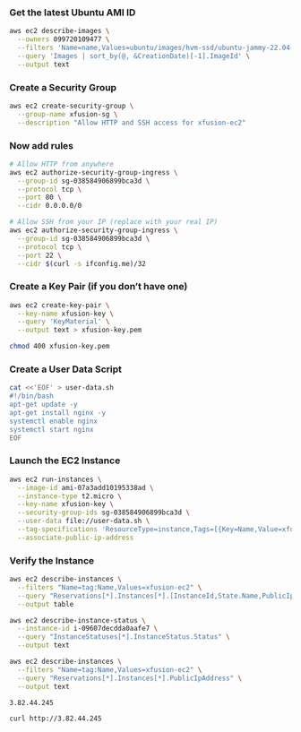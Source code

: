 ### Get the latest Ubuntu AMI ID

```bash
aws ec2 describe-images \
  --owners 099720109477 \
  --filters 'Name=name,Values=ubuntu/images/hvm-ssd/ubuntu-jammy-22.04-amd64-server-*' 'Name=state,Values=available' \
  --query 'Images | sort_by(@, &CreationDate)[-1].ImageId' \
  --output text
```

### Create a Security Group

```bash
aws ec2 create-security-group \
  --group-name xfusion-sg \
  --description "Allow HTTP and SSH access for xfusion-ec2"
```

### Now add rules

```bash
# Allow HTTP from anywhere
aws ec2 authorize-security-group-ingress \
  --group-id sg-038584906899bca3d \
  --protocol tcp \
  --port 80 \
  --cidr 0.0.0.0/0

# Allow SSH from your IP (replace with your real IP)
aws ec2 authorize-security-group-ingress \
  --group-id sg-038584906899bca3d \
  --protocol tcp \
  --port 22 \
  --cidr $(curl -s ifconfig.me)/32
```

### Create a Key Pair (if you don’t have one)

```bash
aws ec2 create-key-pair \
  --key-name xfusion-key \
  --query 'KeyMaterial' \
  --output text > xfusion-key.pem
```

```bash
chmod 400 xfusion-key.pem
```

### Create a User Data Script

```bash
cat <<'EOF' > user-data.sh
#!/bin/bash
apt-get update -y
apt-get install nginx -y
systemctl enable nginx
systemctl start nginx
EOF
```

### Launch the EC2 Instance

```bash
aws ec2 run-instances \
  --image-id ami-07a3add10195338ad \
  --instance-type t2.micro \
  --key-name xfusion-key \
  --security-group-ids sg-038584906899bca3d \
  --user-data file://user-data.sh \
  --tag-specifications 'ResourceType=instance,Tags=[{Key=Name,Value=xfusion-ec2}]' \
  --associate-public-ip-address
```

### Verify the Instance

```bash
aws ec2 describe-instances \
  --filters "Name=tag:Name,Values=xfusion-ec2" \
  --query "Reservations[*].Instances[*].[InstanceId,State.Name,PublicIpAddress]" \
  --output table
```

```bash
aws ec2 describe-instance-status \
  --instance-id i-09607decdda0aafe7 \
  --query "InstanceStatuses[*].InstanceStatus.Status" \
  --output text
```

```bash
aws ec2 describe-instances \
  --filters "Name=tag:Name,Values=xfusion-ec2" \
  --query "Reservations[*].Instances[*].PublicIpAddress" \
  --output text
```

```bash
3.82.44.245
```

```bash
curl http://3.82.44.245
```
